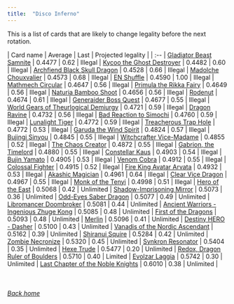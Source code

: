 ```yaml
---
title:  "Disco Inferno"
---
```


This is a list of cards that are likely to change legality before the next rotation.

| Card name | Average | Last | Projected legality |
| :-- |
[Gladiator Beast Samnite](https://db.ygoprodeck.com/card/?search=Gladiator%20Beast%20Samnite) | 0.4477 | 0.62 | Illegal |
[Kycoo the Ghost Destroyer](https://db.ygoprodeck.com/card/?search=Kycoo%20the%20Ghost%20Destroyer) | 0.4482 | 0.60 | Illegal |
[Archfiend Black Skull Dragon](https://db.ygoprodeck.com/card/?search=Archfiend%20Black%20Skull%20Dragon) | 0.4528 | 0.66 | Illegal |
[Madolche Chouxvalier](https://db.ygoprodeck.com/card/?search=Madolche%20Chouxvalier) | 0.4573 | 0.68 | Illegal |
[EN Shuffle](https://db.ygoprodeck.com/card/?search=EN%20Shuffle) | 0.4590 | 1.00 | Illegal |
[Mathmech Circular](https://db.ygoprodeck.com/card/?search=Mathmech%20Circular) | 0.4647 | 0.56 | Illegal |
[Primula the Rikka Fairy](https://db.ygoprodeck.com/card/?search=Primula%20the%20Rikka%20Fairy) | 0.4649 | 0.56 | Illegal |
[Naturia Bamboo Shoot](https://db.ygoprodeck.com/card/?search=Naturia%20Bamboo%20Shoot) | 0.4656 | 0.56 | Illegal |
[Rodenut](https://db.ygoprodeck.com/card/?search=Rodenut) | 0.4674 | 0.61 | Illegal |
[Generaider Boss Quest](https://db.ygoprodeck.com/card/?search=Generaider%20Boss%20Quest) | 0.4677 | 0.55 | Illegal |
[World Gears of Theurlogical Demiurgy](https://db.ygoprodeck.com/card/?search=World%20Gears%20of%20Theurlogical%20Demiurgy) | 0.4721 | 0.59 | Illegal |
[Dragon Ravine](https://db.ygoprodeck.com/card/?search=Dragon%20Ravine) | 0.4732 | 0.56 | Illegal |
[Bad Reaction to Simochi](https://db.ygoprodeck.com/card/?search=Bad%20Reaction%20to%20Simochi) | 0.4760 | 0.59 | Illegal |
[Lunalight Tiger](https://db.ygoprodeck.com/card/?search=Lunalight%20Tiger) | 0.4772 | 0.59 | Illegal |
[Treacherous Trap Hole](https://db.ygoprodeck.com/card/?search=Treacherous%20Trap%20Hole) | 0.4772 | 0.53 | Illegal |
[Garuda the Wind Spirit](https://db.ygoprodeck.com/card/?search=Garuda%20the%20Wind%20Spirit) | 0.4824 | 0.57 | Illegal |
[Bujingi Sinyou](https://db.ygoprodeck.com/card/?search=Bujingi%20Sinyou) | 0.4845 | 0.55 | Illegal |
[Witchcrafter Vice-Madame](https://db.ygoprodeck.com/card/?search=Witchcrafter%20Vice-Madame) | 0.4855 | 0.52 | Illegal |
[The Chaos Creator](https://db.ygoprodeck.com/card/?search=The%20Chaos%20Creator) | 0.4872 | 0.55 | Illegal |
[Gabrion, the Timelord](https://db.ygoprodeck.com/card/?search=Gabrion,%20the%20Timelord) | 0.4880 | 0.55 | Illegal |
[Constellar Kaus](https://db.ygoprodeck.com/card/?search=Constellar%20Kaus) | 0.4903 | 0.54 | Illegal |
[Bujin Yamato](https://db.ygoprodeck.com/card/?search=Bujin%20Yamato) | 0.4905 | 0.53 | Illegal |
[Venom Cobra](https://db.ygoprodeck.com/card/?search=Venom%20Cobra) | 0.4912 | 0.55 | Illegal |
[Colossal Fighter](https://db.ygoprodeck.com/card/?search=Colossal%20Fighter) | 0.4915 | 0.52 | Illegal |
[Fire King Avatar Arvata](https://db.ygoprodeck.com/card/?search=Fire%20King%20Avatar%20Arvata) | 0.4932 | 0.53 | Illegal |
[Akashic Magician](https://db.ygoprodeck.com/card/?search=Akashic%20Magician) | 0.4961 | 0.64 | Illegal |
[Clear Vice Dragon](https://db.ygoprodeck.com/card/?search=Clear%20Vice%20Dragon) | 0.4967 | 0.55 | Illegal |
[Monk of the Tenyi](https://db.ygoprodeck.com/card/?search=Monk%20of%20the%20Tenyi) | 0.4998 | 0.51 | Illegal |
[Hero of the East](https://db.ygoprodeck.com/card/?search=Hero%20of%20the%20East) | 0.5068 | 0.42 | Unlimited |
[Shadow-Imprisoning Mirror](https://db.ygoprodeck.com/card/?search=Shadow-Imprisoning%20Mirror) | 0.5073 | 0.36 | Unlimited |
[Odd-Eyes Saber Dragon](https://db.ygoprodeck.com/card/?search=Odd-Eyes%20Saber%20Dragon) | 0.5077 | 0.49 | Unlimited |
[Libromancer Doombroker](https://db.ygoprodeck.com/card/?search=Libromancer%20Doombroker) | 0.5081 | 0.44 | Unlimited |
[Ancient Warriors - Ingenious Zhuge Kong](https://db.ygoprodeck.com/card/?search=Ancient%20Warriors%20-%20Ingenious%20Zhuge%20Kong) | 0.5085 | 0.48 | Unlimited |
[First of the Dragons](https://db.ygoprodeck.com/card/?search=First%20of%20the%20Dragons) | 0.5093 | 0.48 | Unlimited |
[Merlin](https://db.ygoprodeck.com/card/?search=Merlin) | 0.5096 | 0.41 | Unlimited |
[Destiny HERO - Dasher](https://db.ygoprodeck.com/card/?search=Destiny%20HERO%20-%20Dasher) | 0.5100 | 0.43 | Unlimited |
[Vanadis of the Nordic Ascendant](https://db.ygoprodeck.com/card/?search=Vanadis%20of%20the%20Nordic%20Ascendant) | 0.5162 | 0.39 | Unlimited |
[Shiranui Squire](https://db.ygoprodeck.com/card/?search=Shiranui%20Squire) | 0.5284 | 0.42 | Unlimited |
[Zombie Necronize](https://db.ygoprodeck.com/card/?search=Zombie%20Necronize) | 0.5320 | 0.45 | Unlimited |
[Synkron Resonator](https://db.ygoprodeck.com/card/?search=Synkron%20Resonator) | 0.5404 | 0.35 | Unlimited |
[Hexe Trude](https://db.ygoprodeck.com/card/?search=Hexe%20Trude) | 0.5477 | 0.20 | Unlimited |
[Redox, Dragon Ruler of Boulders](https://db.ygoprodeck.com/card/?search=Redox,%20Dragon%20Ruler%20of%20Boulders) | 0.5710 | 0.40 | Limited |
[Evolzar Laggia](https://db.ygoprodeck.com/card/?search=Evolzar%20Laggia) | 0.5742 | 0.30 | Unlimited |
[Last Chapter of the Noble Knights](https://db.ygoprodeck.com/card/?search=Last%20Chapter%20of%20the%20Noble%20Knights) | 0.6010 | 0.38 | Unlimited |

<br>

###### [Back home](index)